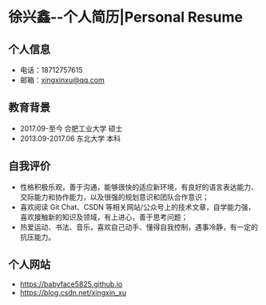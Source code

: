 # 徐兴鑫--个人简历|Personal Resume
## 个人信息  
- 电话：18712757615  
- 邮箱：xingxinxu@qq.com  
## 教育背景
- 2017.09-至今 合肥工业大学 硕士 
- 2013.09-2017.06 东北大学 本科

## 自我评价
- 性格积极乐观，善于沟通，能够很快的适应新环境，有良好的语言表达能力、交际能力和协作能力，以及很强的规划意识和团队合作意识；  
- 喜欢阅读 Git Chat、CSDN 等相关网站/公众号上的技术文章，自学能力强，喜欢接触新的知识及领域，有上进心，善于思考问题；  
- 热爱运动、书法、音乐，喜欢自己动手、懂得自我控制，遇事冷静，有一定的抗压能力。  

## 个人网站
- https://babyface5825.github.io  
- https://blog.csdn.net/xingxin_xu  
